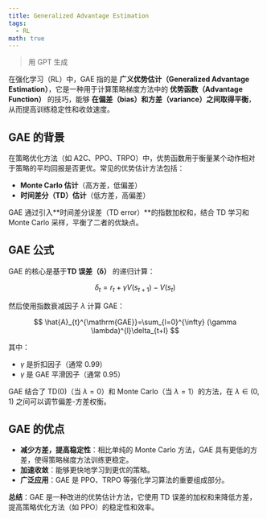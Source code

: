 ```yaml
---
title: Generalized Advantage Estimation
tags:
  - RL
math: true
---
```


> 用 GPT 生成

在强化学习（RL）中，GAE 指的是 **广义优势估计（Generalized Advantage Estimation）**，它是一种用于计算策略梯度方法中的 **优势函数（Advantage Function）** 的技巧，能够 **在偏差（bias）和方差（variance）之间取得平衡**，从而提高训练稳定性和收敛速度。

## **GAE 的背景**

在策略优化方法（如 A2C、PPO、TRPO）中，优势函数用于衡量某个动作相对于策略的平均回报是否更优。常见的优势估计方法包括：

- **Monte Carlo 估计**（高方差，低偏差）
- **时间差分（TD）估计**（低方差，高偏差）

GAE 通过引入**时间差分误差（TD error）**的指数加权和，结合 TD 学习和 Monte Carlo 采样，平衡了二者的优缺点。

## **GAE 公式**

GAE 的核心是基于**TD 误差（δ）** 的递归计算：

$$
\delta_{t}=r_{t} + \gamma V(s_{t+1}) - V(s_{t})
$$

然后使用指数衰减因子 $\lambda$ 计算 GAE：

$$
\hat{A}_{t}^{\mathrm{GAE}}=\sum_{l=0}^{\infty} (\gamma \lambda)^{l}\delta_{t+l}
$$

其中：

- $\gamma$ 是折扣因子（通常 0.99）
- $\gamma$ 是 GAE 平滑因子（通常 0.95）

GAE 结合了 TD(0)（当 $\lambda=0$）和 Monte Carlo（当 $\lambda=1$）的方法，在 $\lambda\in(0,1)$ 之间可以调节偏差-方差权衡。

## **GAE 的优点**

- **减少方差，提高稳定性**：相比单纯的 Monte Carlo 方法，GAE 具有更低的方差，使得策略梯度方法训练更稳定。
- **加速收敛**：能够更快地学习到更优的策略。
- **广泛应用**：GAE 是 PPO、TRPO 等强化学习算法的重要组成部分。

**总结**：GAE 是一种改进的优势估计方法，它使用 TD 误差的加权和来降低方差，提高策略优化方法（如 PPO）的稳定性和效率。